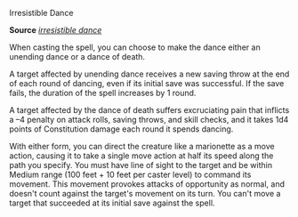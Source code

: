 Irresistible Dance

**Source** [_irresistible dance_](spells/irresistibleDance#_irresistible-dance)

When casting the spell, you can choose to make the dance either an unending dance or a dance of death.

A target affected by unending dance receives a new saving throw at the end of each round of dancing, even if its initial save was successful. If the save fails, the duration of the spell increases by 1 round.

A target affected by the dance of death suffers excruciating pain that inflicts a –4 penalty on attack rolls, saving throws, and skill checks, and it takes 1d4 points of Constitution damage each round it spends dancing.

With either form, you can direct the creature like a marionette as a move action, causing it to take a single move action at half its speed along the path you specify. You must have line of sight to the target and be within Medium range (100 feet + 10 feet per caster level) to command its movement. This movement provokes attacks of opportunity as normal, and doesn't count against the target's movement on its turn. You can't move a target that succeeded at its initial save against the spell.

